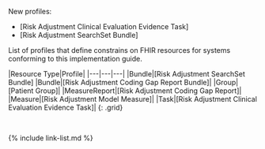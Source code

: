 
<div class="bg-success" markdown="1"><!-- new content -->

New profiles: 
- [Risk Adjustment Clinical Evaluation Evidence Task]
- [Risk Adjustment SearchSet Bundle]
</div>

List of profiles that define constrains on FHIR resources for systems conforming to this implementation guide.

|Resource Type|Profile|
|---|---|---|
|Bundle|[Risk Adjustment SearchSet Bundle]
|Bundle|[Risk Adjustment Coding Gap Report Bundle]|
|Group|[Patient Group]|
|MeasureReport|[Risk Adjustment Coding Gap Report]|
|Measure|[Risk Adjustment Model Measure]|
|Task|[Risk Adjustment Clinical Evaluation Evidence Task]|
{: .grid}


<br />

{% include link-list.md %}
